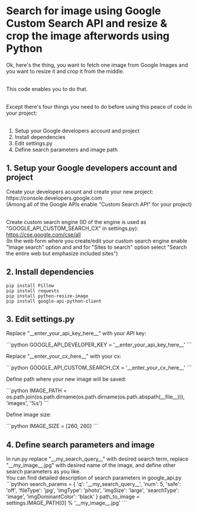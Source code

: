 <h1>Search for image using Google Custom Search API and resize & crop the image afterwords using Python</h1>

Ok, here's the thing, you want to fetch one image from Google Images and you want to resize it and crop it from the middle.<br /><br />

This code enables you to do that.<br /><br />

Except there's four things you need to do before using this peace of code in your project:<br /><br />

1. Setup your Google developers account and project<br />
2. Install dependencies<br />
3. Edit settings.py<br />
4. Define search parameters and image path

<h2>1. Setup your Google developers account and project</h2>
Create your developers acount and create your new project:<br />
https://console.developers.google.com<br />
(Among all of the Google APIs enable "Custom Search API" for your project)<br /><br />

Create custom search engine (ID of the engine is used as "GOOGLE_API_CUSTOM_SEARCH_CX" in settings.py):<br />
https://cse.google.com/cse/all<br />
(In the web form where you create/edit your custom search engine enable "Image search" option and and for "Sites to search" option select "Search the entire web but emphasize included sites")

<h2>2. Install dependencies</h2>
<code>pip install Pillow</code><br />
<code>pip install requests</code><br />
<code>pip install python-resize-image</code><br />
<code>pip install google-api-python-client</code>

<h2>3. Edit settings.py</h2>
<p>Replace "__enter_your_api_key_here__" with your API key:</p>
```python
GOOGLE_API_DEVELOPER_KEY = '__enter_your_api_key_here__'
```

<p>Replace "__enter_your_cx_here__" with your cx:</p>
```python
GOOGLE_API_CUSTOM_SEARCH_CX = '__enter_your_cx_here__'
```

<p>Define path where your new image will be saved:</p>
```python
IMAGE_PATH = os.path.join(os.path.dirname(os.path.dirname(os.path.abspath(__file__))), 'images', '%s')
```

<p>Define image size:</p>
```python
IMAGE_SIZE = [260, 260]
```

<h2>4. Define search parameters and image</h2>
In run.py replace "__my_search_query__" with desired search term, replace "__my_image__.jpg" with desired name of the image, and define other search parameters as you like.<br />
You can find detailed description of search parameters in google_api.py<br />
```python
search_params = {
    'q': '__my_search_query__',
    'num': 5,
    'safe': 'off',
    'fileType': 'jpg',
    'imgType': 'photo',
    'imgSize': 'large',
    'searchType': 'image',
    'imgDominantColor': 'black'
}
path_to_image = settings.IMAGE_PATH[0] % '__my_image__.jpg'
```
